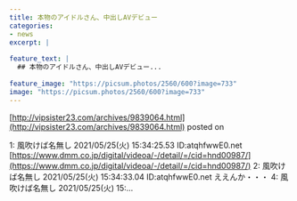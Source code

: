 ```yaml
---
title: 本物のアイドルさん、中出しAVデビュー
categories:
- news
excerpt: |
  
feature_text: |
  ## 本物のアイドルさん、中出しAVデビュー...
  
feature_image: "https://picsum.photos/2560/600?image=733"
image: "https://picsum.photos/2560/600?image=733"
---
```


[http://vipsister23.com/archives/9839064.html](http://vipsister23.com/archives/9839064.html)
posted on 

<!--more-->

1: 風吹けば名無し 2021/05/25(火) 15:34:25.53 ID:atqhfwwE0.net [https://www.dmm.co.jp/digital/videoa/-/detail/=/cid=hnd00987/](https://www.dmm.co.jp/digital/videoa/-/detail/=/cid=hnd00987/) 2: 風吹けば名無し 2021/05/25(火) 15:34:33.04 ID:atqhfwwE0.net ええんか・・・ 4: 風吹けば名無し 2021/05/25(火) 15:...
